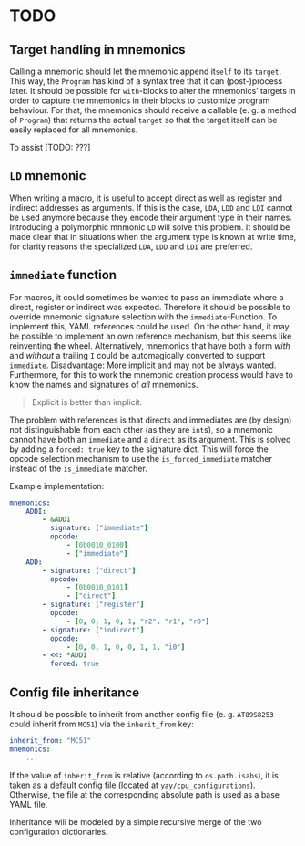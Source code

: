 TODO
====


Target handling in mnemonics
----------------------------

Calling a mnemonic should let the mnemonic append it`self` to its `target`.
This way, the `Program` has kind of a syntax tree that it can (post-)process
later. It should be possible for `with`-blocks to alter the mnemonics’ targets
in order to capture the mnemonics in their blocks to customize program
behaviour. For that, the mnemonics should receive a callable (e. g. a method
of `Program`) that returns the actual `target` so that the target itself can
be easily replaced for all mnemonics.

To assist [TODO: ???]


`LD` mnemonic
-------------

When writing a macro, it is useful to accept direct as well as register and
indirect addresses as arguments. If this is the case, `LDA`, `LDD` and `LDI`
cannot be used anymore because they encode their argument type in their names.
Introducing a polymorphic mnmonic `LD` will solve this problem. It should
be made clear that in situations when the argument type is known at write
time, for clarity reasons the specialized `LDA`, `LDD` and `LDI` are preferred.


`immediate` function
--------------------

For macros, it could sometimes be wanted to pass an immediate where
a direct, register or indirect was expected. Therefore it should be possible
to override mnemonic signature selection with the `immediate`-Function.
To implement this, YAML references could be used. On the other hand, it may be
possible to implement an own reference mechanism, but this seems like
reinventing the wheel. Alternatively, mnemonics that have both a form *with*
and *without* a trailing `I` could be automagically converted to support
`immediate`. Disadvantage: More implicit and may not be always wanted.
Furthermore, for this to work the mnemonic creation process would have to
know the names and signatures of *all* mnemonics.

> Explicit is better than implicit.

The problem with references is that directs and immediates are (by design) not
distinguishable from each other (as they are `int`s), so a mnemonic cannot have
both an `immediate` and a `direct` as its argument. This is solved by
adding a `forced: true` key to the signature dict. This will force the
opcode selection mechanism to use the `is_forced_immediate` matcher instead
of the `is_immediate` matcher.

Example implementation:

```yaml
mnemonics:
    ADDI:
        - &ADDI
          signature: ["immediate"]
          opcode:
              - [0b0010_0100]
              - ["immediate"]
    ADD:
        - signature: ["direct"]
          opcode:
              - [0b0010_0101]
              - ["direct"]
        - signature: ["register"]
          opcode:
              - [0, 0, 1, 0, 1, "r2", "r1", "r0"]
        - signature: ["indirect"]
          opcode:
              - [0, 0, 1, 0, 0, 1, 1, "i0"]
        - <<: *ADDI
          forced: true
```


Config file inheritance
-----------------------

It should be possible to inherit from another config file (e. g. `AT89S8253`
could inherit from `MC51`) via the `inherit_from` key:

```yaml
inherit_from: "MC51"
mnemonics:
    ...
```

If the value of `inherit_from` is relative (according to `os.path.isabs`), it is
taken as a default config file (located at `yay/cpu_configurations`). Otherwise,
the file at the corresponding absolute path is used as a base YAML file.

Inheritance will be modeled by a simple recursive merge of the two configuration
dictionaries.
